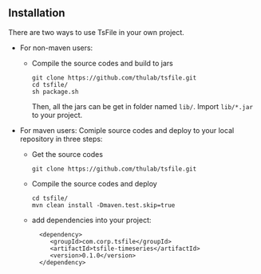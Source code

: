 ## Installation

There are two ways to use TsFile in your own project.

* For non-maven users:
	* Compile the source codes and build to jars
	
		```
		git clone https://github.com/thulab/tsfile.git
		cd tsfile/
		sh package.sh
		```
		Then, all the jars can be get in folder named `lib/`. Import `lib/*.jar` to your project.
	
* For maven users: Comiple source codes and deploy to your local repository in three steps:
	* Get the source codes
	
		```
		git clone https://github.com/thulab/tsfile.git
		```
	* Compile the source codes and deploy 
		
		```
		cd tsfile/
		mvn clean install -Dmaven.test.skip=true
		```
	* add dependencies into your project:
	
	  ```
		<dependency>
		   <groupId>com.corp.tsfile</groupId>
		   <artifactId>tsfile-timeseries</artifactId>
		   <version>0.1.0</version>
		</dependency>
	  ```
